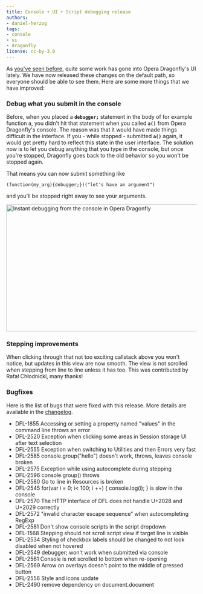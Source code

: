 ```yaml
---
title: Console + UI + Script debugging release
authors:
- daniel-herzog
tags:
- console
- ui
- dragonfly
license: cc-by-3.0
---
```


<p>As <a href="http://my.opera.com/dragonfly/blog/2011/10/06/new-experimental-with-console-fixes-and-ui-tweaks">you&#39;ve seen before</a>, quite some work has gone into Opera Dragonfly&#39;s UI lately. We have now released these changes on the default path, so everyone should be able to see them. Here are some more things that we have improved:<p>
<h3>Debug what you submit in the console</h3>
<p>Before, when you placed a <b><code>debugger;</code></b> statement in the body of for example function a, you didn&#39;t hit that statement when you called <b><code>a()</code></b> from Opera Dragonfly&#39;s console. The reason was that it would have made things difficult in the interface. If you - while stopped - submitted <b><code>a()</code></b> again, it would get pretty hard to reflect this state in the user interface. The solution now is to let you debug anything that you type in the console, but once you&#39;re stopped, Dragonfly goes back to the old behavior so you won&#39;t be stopped again.<p>
<p>That means you can now submit something like <pre><code>(function(my_arg){debugger;})(&quot;let&#39;s have an argument&quot;)</code></pre> and you&#39;ll be stopped right away to see your arguments.</p>
<img src="{{ page.id }}/instant_debug_in_opera_dragonfly.png" width="620" height="335" alt="Instant debugging from the console in Opera Dragonfly" />
<h3>Stepping improvements</h3>
<p>When clicking through that not too exciting callstack above you won&#39;t notice, but updates in this view are now smooth. The view is not scrolled when stepping from line to line unless it has too. This was contributed by Rafał Chłodnicki, many thanks!</p>
<h3>Bugfixes</h3>
<p>Here is the list of bugs that were fixed with this release. More details are available in the <a href="https://dragonfly.opera.com/app/stp-1/logs/5056.1d40ae386f13.log">changelog</a>.</p>
<ul>
<li>DFL-1855	Accessing or setting a property named &quot;values&quot; in the command line throws an error</li>
<li>DFL-2520	Exception when clicking some areas in Session storage UI after text selection</li>
<li>DFL-2555	Exception when switching to Utilities and then Errors very fast</li>
<li>DFL-2585	console.group(&quot;hello&quot;) doesn&#39;t work, throws, leaves console broken</li>
<li>DFL-2575	Exception while using autocomplete during stepping</li>
<li>DFL-2596	console.group() throws</li>
<li>DFL-2580	Go to line in Resources is broken</li>
<li>DFL-2545	for(var i = 0; i&lt; 100; i ++) { console.log(i); } is slow in the console</li>
<li>DFL-2570	The HTTP interface of DFL does not handle U+2028 and U+2029 correctly</li>
<li>DFL-2572	&quot;invalid character escape sequence&quot; when autocompleting RegExp</li>
<li>DFL-2581	Don&#39;t show console scripts in the script dropdown</li>
<li>DFL-1568	Stepping should not scroll script view if target line is visible</li>
<li>DFL-2534	Styling of checkbox labels should be changed to not look disabled when not hovered</li>
<li>DFL-2549	debugger; won&#39;t work when submitted via console</li>
<li>DFL-2561	Console is not scrolled to bottom when re-opening</li>
<li>DFL-2569	Arrow on overlays doesn&#39;t point to the middle of pressed button</li>
<li>DFL-2556	Style and icons update</li>
<li>DFL-2490	remove dependency on document.document</li>
</ul>
